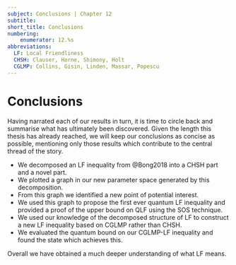 ```yaml
---
subject: Conclusions | Chapter 12
subtitle:
short_title: Conclusions 
numbering: 
    enumerator: 12.%s
abbreviations:
  LF: Local Friendliness
  CHSH: Clauser, Horne, Shimony, Holt
  CGLMP: Collins, Gisin, Linden, Massar, Popescu
---
```


# Conclusions

Having narrated each of our results in turn, it is time to circle back and summarise what has ultimately been discovered. Given the length this thesis has already reached, we will keep our conclusions as concise as possible, mentioning only those results which contribute to the central thread of the story.

- We decomposed an LF inequality from @Bong2018 into a CHSH part and a novel part. 
- We plotted a graph in our new parameter space generated by this decomposition. 
- From this graph we identified a new point of potential interest.
- We used this graph to propose the first ever quantum LF inequality and provided a proof of the upper bound on QLF using the SOS technique.
- We used our knowledge of the decomposed structure of LF to construct a new LF inequality based on CGLMP rather than CHSH.
- We evaluated the quantum bound on our CGLMP-LF inequality and found the state which achieves this.

Overall we have obtained a much deeper understanding of what LF means.